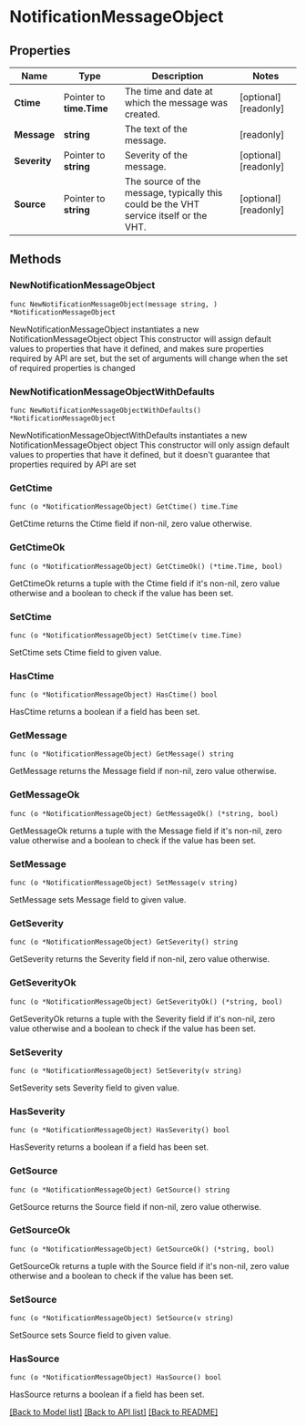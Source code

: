 # NotificationMessageObject

## Properties

Name | Type | Description | Notes
------------ | ------------- | ------------- | -------------
**Ctime** | Pointer to **time.Time** | The time and date at which the message was created. | [optional] [readonly] 
**Message** | **string** | The text of the message. | [readonly] 
**Severity** | Pointer to **string** | Severity of the message. | [optional] [readonly] 
**Source** | Pointer to **string** | The source of the message, typically this could be the VHT service itself or the VHT. | [optional] [readonly] 

## Methods

### NewNotificationMessageObject

`func NewNotificationMessageObject(message string, ) *NotificationMessageObject`

NewNotificationMessageObject instantiates a new NotificationMessageObject object
This constructor will assign default values to properties that have it defined,
and makes sure properties required by API are set, but the set of arguments
will change when the set of required properties is changed

### NewNotificationMessageObjectWithDefaults

`func NewNotificationMessageObjectWithDefaults() *NotificationMessageObject`

NewNotificationMessageObjectWithDefaults instantiates a new NotificationMessageObject object
This constructor will only assign default values to properties that have it defined,
but it doesn't guarantee that properties required by API are set

### GetCtime

`func (o *NotificationMessageObject) GetCtime() time.Time`

GetCtime returns the Ctime field if non-nil, zero value otherwise.

### GetCtimeOk

`func (o *NotificationMessageObject) GetCtimeOk() (*time.Time, bool)`

GetCtimeOk returns a tuple with the Ctime field if it's non-nil, zero value otherwise
and a boolean to check if the value has been set.

### SetCtime

`func (o *NotificationMessageObject) SetCtime(v time.Time)`

SetCtime sets Ctime field to given value.

### HasCtime

`func (o *NotificationMessageObject) HasCtime() bool`

HasCtime returns a boolean if a field has been set.

### GetMessage

`func (o *NotificationMessageObject) GetMessage() string`

GetMessage returns the Message field if non-nil, zero value otherwise.

### GetMessageOk

`func (o *NotificationMessageObject) GetMessageOk() (*string, bool)`

GetMessageOk returns a tuple with the Message field if it's non-nil, zero value otherwise
and a boolean to check if the value has been set.

### SetMessage

`func (o *NotificationMessageObject) SetMessage(v string)`

SetMessage sets Message field to given value.


### GetSeverity

`func (o *NotificationMessageObject) GetSeverity() string`

GetSeverity returns the Severity field if non-nil, zero value otherwise.

### GetSeverityOk

`func (o *NotificationMessageObject) GetSeverityOk() (*string, bool)`

GetSeverityOk returns a tuple with the Severity field if it's non-nil, zero value otherwise
and a boolean to check if the value has been set.

### SetSeverity

`func (o *NotificationMessageObject) SetSeverity(v string)`

SetSeverity sets Severity field to given value.

### HasSeverity

`func (o *NotificationMessageObject) HasSeverity() bool`

HasSeverity returns a boolean if a field has been set.

### GetSource

`func (o *NotificationMessageObject) GetSource() string`

GetSource returns the Source field if non-nil, zero value otherwise.

### GetSourceOk

`func (o *NotificationMessageObject) GetSourceOk() (*string, bool)`

GetSourceOk returns a tuple with the Source field if it's non-nil, zero value otherwise
and a boolean to check if the value has been set.

### SetSource

`func (o *NotificationMessageObject) SetSource(v string)`

SetSource sets Source field to given value.

### HasSource

`func (o *NotificationMessageObject) HasSource() bool`

HasSource returns a boolean if a field has been set.


[[Back to Model list]](../README.md#documentation-for-models) [[Back to API list]](../README.md#documentation-for-api-endpoints) [[Back to README]](../README.md)


